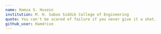 ```yaml
---
name: Hamza S. Husein
institution: M. H. Saboo Siddik College of Engineering
quote: You can't be scared of failure if you never give it a shot.
github_user: Hamdrive
---
```

